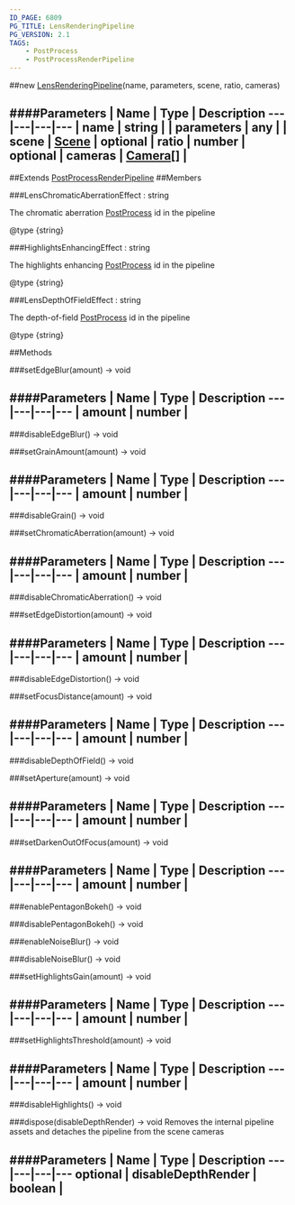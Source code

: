 ```yaml
---
ID_PAGE: 6809
PG_TITLE: LensRenderingPipeline
PG_VERSION: 2.1
TAGS:
    - PostProcess
    - PostProcessRenderPipeline
---
```

##new [LensRenderingPipeline](page.php?p=6809)(name, parameters, scene, ratio, cameras)

####Parameters
 | Name | Type | Description
---|---|---|---
 | name | string | 
 | parameters | any | 
 | scene | [Scene](page.php?p=6662) | 
optional | ratio | number | 
optional | cameras | [Camera](page.php?p=6631)[] | 
---

##Extends
 [PostProcessRenderPipeline](page.php?p=6808)
##Members

###LensChromaticAberrationEffect : string


The chromatic aberration [PostProcess](page.php?p=6790) id in the pipeline

@type {string}

###HighlightsEnhancingEffect : string


The highlights enhancing [PostProcess](page.php?p=6790) id in the pipeline

@type {string}

###LensDepthOfFieldEffect : string


The depth-of-field [PostProcess](page.php?p=6790) id in the pipeline

@type {string}



##Methods

###setEdgeBlur(amount) &rarr; void

####Parameters
 | Name | Type | Description
---|---|---|---
 | amount | number | 
---

###disableEdgeBlur() &rarr; void


###setGrainAmount(amount) &rarr; void

####Parameters
 | Name | Type | Description
---|---|---|---
 | amount | number | 
---

###disableGrain() &rarr; void


###setChromaticAberration(amount) &rarr; void

####Parameters
 | Name | Type | Description
---|---|---|---
 | amount | number | 
---

###disableChromaticAberration() &rarr; void


###setEdgeDistortion(amount) &rarr; void

####Parameters
 | Name | Type | Description
---|---|---|---
 | amount | number | 
---

###disableEdgeDistortion() &rarr; void


###setFocusDistance(amount) &rarr; void

####Parameters
 | Name | Type | Description
---|---|---|---
 | amount | number | 
---

###disableDepthOfField() &rarr; void


###setAperture(amount) &rarr; void

####Parameters
 | Name | Type | Description
---|---|---|---
 | amount | number | 
---

###setDarkenOutOfFocus(amount) &rarr; void

####Parameters
 | Name | Type | Description
---|---|---|---
 | amount | number | 
---

###enablePentagonBokeh() &rarr; void


###disablePentagonBokeh() &rarr; void


###enableNoiseBlur() &rarr; void


###disableNoiseBlur() &rarr; void


###setHighlightsGain(amount) &rarr; void

####Parameters
 | Name | Type | Description
---|---|---|---
 | amount | number | 
---

###setHighlightsThreshold(amount) &rarr; void

####Parameters
 | Name | Type | Description
---|---|---|---
 | amount | number | 
---

###disableHighlights() &rarr; void


###dispose(disableDepthRender) &rarr; void
Removes the internal pipeline assets and detaches the pipeline from the scene cameras

####Parameters
 | Name | Type | Description
---|---|---|---
optional | disableDepthRender | boolean | 
---
